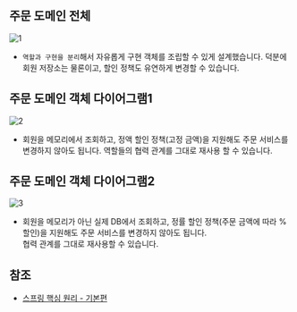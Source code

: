 ## 주문 도메인 전체
![1]()
* ```역할과 구현을 분리```해서 자유롭게 구현 객체를 조립할 수 있게 설계했습니다. 덕분에 회원 저장소는 물론이고, 할인 정책도 유연하게 변경할 수 있습니다.

## 주문 도메인 객체 다이어그램1
![2]()
* 회원을 메모리에서 조회하고, 정액 할인 정책(고정 금액)을 지원해도 주문 서비스를 변경하지 않아도 됩니다. 역할들의 협력 관계를 그대로 재사용 할 수 있습니다.

## 주문 도메인 객체 다이어그램2
![3]()
* 회원을 메모리가 아닌 실제 DB에서 조회하고, 정률 할인 정책(주문 금액에 따라 % 할인)을 지원해도 주문 서비스를 변경하지 않아도 됩니다.   
협력 관계를 그대로 재사용할 수 있습니다.

## 참조
* [스프링 핵심 원리 - 기본편](https://www.inflearn.com/course/%EC%8A%A4%ED%94%84%EB%A7%81-%ED%95%B5%EC%8B%AC-%EC%9B%90%EB%A6%AC-%EA%B8%B0%EB%B3%B8%ED%8E%B8/dashboard)